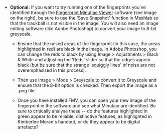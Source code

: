 -   **Optional:** If you want to try running one of the fingerprints
    you've identified through the [Fingerprint Minutiae
    Viewer](https://www.nist.gov/services-resources/software/fingerprint-minutiae-viewer-fpmv)
    software (see image on the right), be sure to use the 'Save
    Snapshot' function in Meshlab so that the trackball is not visible
    in the image. You will also need an image editing software (like
    Adobe Photoshop) to convert your image to 8-bit greyscale.

    -   Ensure that the raised areas of the fingerprint (in this case,
        the areas highlighted in red) are black in the image. In Adobe
        Photoshop, you can change the reds to black by using Image \>
        Adjustments \> Black & White and adjusting the 'Reds' slider so
        that the ridges appear black (but be sure that the strange
        'squiggly lines' of noise are not overemphasised in this
        process).

    -   Then use Image \> Mode \> Greyscale to convert it to Greyscale
        and ensure that the 8-bit option is checked. Then export the
        image as a .png file.

    -   Once you have installed FMV, you can open your new image of the
        fingerprint in the software and see what Minutiae are
        identified. Be sure to critically analyse these -- do the
        features highlighted in green appear to be reliable, distinctive
        features, as highlighted in Kimberlee Moran's handout, or do
        they appear to be digital artefacts?

